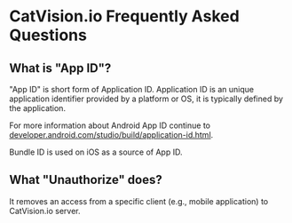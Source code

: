 
# CatVision.io Frequently Asked Questions

## What is "App ID"?  
"App ID" is short form of Application ID. Application ID is an unique application identifier provided by a platform or OS, it is typically defined by the application.

For more information about Android App ID continue to [developer.android.com/studio/build/application-id.html](https://developer.android.com/studio/build/application-id.html).

Bundle ID is used on iOS as a source of App ID.

## What "Unauthorize" does?
It removes an access from a specific client (e.g., mobile application) to CatVision.io server.
